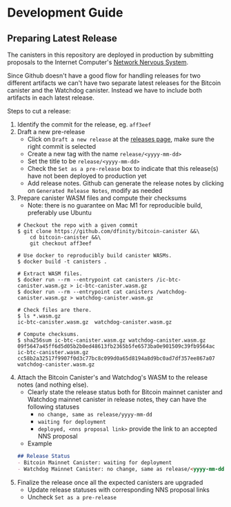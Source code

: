 # Development Guide

## Preparing Latest Release

The canisters in this repository are deployed in production by submitting proposals to the Internet Computer's [Network Nervous System](https://internetcomputer.org/nns).

Since Github doesn't have a good flow for handling releases for two different artifacts we can't have two separate latest releases for the Bitcoin canister and the Watchdog canister. Instead we have to include both artifacts in each latest release.

Steps to cut a release:

1. Identify the commit for the release, eg. `aff3eef`
2. Draft a new pre-release
    - Click on `Draft a new release` at the [releases page](https://github.com/dfinity/bitcoin-canister/releases), make sure the right commit is selected
    - Create a new tag with the name `release/<yyyy-mm-dd>`
    - Set the title to be `release/<yyyy-mm-dd>`
    - Check the `Set as a pre-release` box to indicate that this release(s) have not been deployed to production yet
    - Add release notes. Github can generate the release notes by clicking on `Generated Release Notes`, modify as needed
3. Prepare canister WASM files and compute their checksums
    - Note: there is no guarantee on Mac M1 for reproducible build, preferably use Ubuntu
    ```shell
    # Checkout the repo with a given commit
    $ git clone https://github.com/dfinity/bitcoin-canister &&\
        cd bitcoin-canister &&\
        git checkout aff3eef

    # Use docker to reproducibly build canister WASMs.
    $ docker build -t canisters .

    # Extract WASM files.
    $ docker run --rm --entrypoint cat canisters /ic-btc-canister.wasm.gz > ic-btc-canister.wasm.gz
    $ docker run --rm --entrypoint cat canisters /watchdog-canister.wasm.gz > watchdog-canister.wasm.gz

    # Check files are there.
    $ ls *.wasm.gz
    ic-btc-canister.wasm.gz  watchdog-canister.wasm.gz

    # Compute checksums.
    $ sha256sum ic-btc-canister.wasm.gz watchdog-canister.wasm.gz
    09f5647a45ff6d5d05b2b0ed48613fb2365b5fe6573ba0e901509c39fb9564ac  ic-btc-canister.wasm.gz
    cc58b2a32517f9907f0d3c77bc8c099d0a65d8194a8d9bc0ad7df357ee867a07  watchdog-canister.wasm.gz
    ```
4. Attach the Bitcoin Canister's and Watchdog's WASM to the release notes (and nothing else).
    - Clearly state the release status both for Bitcoin mainnet canister and Watchdog mainnet canister in release notes, they can have the following statuses
        - `no change, same as release/yyyy-mm-dd`
        - `waiting for deployment`
        - `deployed, <nns proposal link>` provide the link to an accepted NNS proposal
    - Example
    ```md
    ## Release Status
    - Bitcoin Mainnet Canister: waiting for deployment
    - Watchdog Mainnet Canister: no change, same as release/<yyyy-mm-dd>
    ```
5. Finalize the release once all the expected canisters are upgraded
    - Update release statuses with corresponding NNS proposal links
    - Uncheck `Set as a pre-release`
